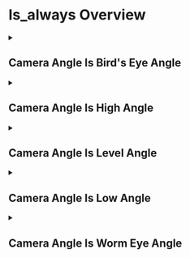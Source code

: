 # Is_always Overview

<details>
<summary><h2>Camera Angle Is Bird's Eye Angle</h2></summary>


<h3>🔵 Label Name:</h3>
<code>camera_angle_is_bird_eye_angle</code>


<h3>📖 Definition:</h3>
Does the camera maintain a bird's eye angle throughout, consistently looking straight down from above?

<details>
<summary><h4> Question (Definition)</h4></summary>

</details>

<details>
<summary><h4> Alternative Question</h4></summary>

- Does the shot maintain a bird's eye perspective throughout?

- Is the camera consistently positioned at a top-down viewpoint?

- Does the video keep the camera looking straight down at the ground?

- Is the shot captured from an overhead, bird's eye perspective throughout?

- Does the sequence maintain a camera position directly above the scene?

- Is the camera consistently positioned in a strict top-down orientation?

- Does the video keep an aerial viewpoint looking directly downward?

- Is the shot recorded from a high, perpendicular angle throughout?

</details>

<details>
<summary><h4> Prompt (Definition)</h4></summary>

- The camera maintains a bird's eye angle throughout, consistently looking straight down from above.

</details>

<details>
<summary><h4> Alternative Prompt</h4></summary>

- A shot maintaining a strict top-down perspective.

- A video keeping a bird's eye view, directly above the scene.

- A sequence with a consistent overhead camera looking straight down.

- A shot where the environment is viewed from a top-down orientation.

- A video maintaining a high, perpendicular perspective.

- A shot where the camera stays positioned vertically above the ground.

- A video that maintains a fully downward-facing angle.

- A scene that keeps a bird's eye framing of the environment.

</details>

<h4>🟢 Positive:</h4>
<code>self.cam_setup.camera_angle_info['start'] == 'bird_eye_angle' and self.cam_setup.camera_angle_info['end'] == 'bird_eye_angle'</code>

<h4>🔴 Negative:</h4>
<code>not (self.cam_setup.camera_angle_info['start'] in ['bird_eye_angle', 'unknown'] and self.cam_setup.camera_angle_info['end'] in ['bird_eye_angle', 'unknown'])</code>

</details>

<details>
<summary><h2>Camera Angle Is High Angle</h2></summary>


<h3>🔵 Label Name:</h3>
<code>camera_angle_is_high_angle</code>


<h3>📖 Definition:</h3>
Does the camera maintain a high angle throughout, consistently looking downward compared to a level angle but not directly top-down?

<details>
<summary><h4> Question (Definition)</h4></summary>

</details>

<details>
<summary><h4> Alternative Question</h4></summary>

- Does the shot maintain a downward-facing high angle throughout?

- Is the camera consistently positioned at a higher viewpoint, looking down compared to a level angle?

- Does the video keep the camera angled downward but not entirely overhead?

- Is the shot captured from an elevated position throughout, looking slightly down?

- Does the sequence maintain a perspective higher than a level angle but lower than a bird's-eye view?

- Is the camera consistently positioned with a noticeable downward tilt compared to a straight-on view?

- Does the camera keep a view looking downward, but not completely top-down?

- Is the shot recorded from a higher elevation than a neutral level angle throughout?

</details>

<details>
<summary><h4> Prompt (Definition)</h4></summary>

- The camera maintains a high angle throughout, consistently looking downward compared to a level angle but not directly top-down.

</details>

<details>
<summary><h4> Alternative Prompt</h4></summary>

- A shot maintaining a high-angle perspective, looking downward compared to a neutral angle.

- A video keeping an elevated viewpoint, angled downward but not extreme.

- A sequence with a consistent high-angle framing, positioned above level angle.

- A shot where the camera stays higher than a level angle, tilting downward.

- A video maintaining a perspective slightly above normal eye level, looking down.

- A shot where the camera remains positioned at a high angle, but not completely top-down.

- A video that keeps an elevated framing, angled slightly downward.

- A scene that maintains the camera positioned higher than a neutral level shot, tilting downward.

</details>

<h4>🟢 Positive:</h4>
<code>self.cam_setup.camera_angle_info['start'] == 'high_angle' and self.cam_setup.camera_angle_info['end'] == 'high_angle'</code>

<h4>🔴 Negative:</h4>
<code>not (self.cam_setup.camera_angle_info['start'] in ['high_angle', 'unknown'] and self.cam_setup.camera_angle_info['end'] in ['high_angle', 'unknown'])</code>

</details>

<details>
<summary><h2>Camera Angle Is Level Angle</h2></summary>


<h3>🔵 Label Name:</h3>
<code>camera_angle_is_level_angle</code>


<h3>📖 Definition:</h3>
Does the camera maintain a level angle parallel to the ground regardless of Dutch angle throughout the video?

<details>
<summary><h4> Question (Definition)</h4></summary>

</details>

<details>
<summary><h4> Alternative Question</h4></summary>

- Does the shot maintain the camera aligned parallel to the ground?

- Is the camera consistently positioned at a neutral level angle?

- Does the video keep a shot that is neither tilted upward nor downward?

- Is the shot captured from a level perspective throughout, without an angled tilt?

- Does the sequence maintain a camera angle parallel to the ground?

- Is the camera consistently framed at a natural, level viewing angle?

- Does the video keep a shot that has no vertical inclination?

- Is the shot recorded with the camera at a neutral level position throughout?

</details>

<details>
<summary><h4> Prompt (Definition)</h4></summary>

- The camera maintains a level angle parallel to the ground regardless of Dutch angle throughout the video.

</details>

<details>
<summary><h4> Alternative Prompt</h4></summary>

- A shot maintaining a neutral level angle, parallel to the ground.

- A video keeping a level perspective, without tilt.

- A sequence with a consistent camera position at a straight-on angle.

- A shot showing a level camera position with no upward or downward tilt.

- A video maintaining a natural, eye-level viewpoint, parallel to the ground.

- A shot where the camera stays level without angling up or down.

- A video that keeps a neutral, parallel-to-ground perspective.

- A scene that maintains the camera set at a balanced level angle.

</details>

<h4>🟢 Positive:</h4>
<code>self.cam_setup.camera_angle_info['start'] == 'level_angle' and self.cam_setup.camera_angle_info['end'] == 'level_angle'</code>

<h4>🔴 Negative:</h4>
<code>not (self.cam_setup.camera_angle_info['start'] in ['level_angle', 'unknown'] and self.cam_setup.camera_angle_info['end'] in ['level_angle', 'unknown'])</code>

</details>

<details>
<summary><h2>Camera Angle Is Low Angle</h2></summary>


<h3>🔵 Label Name:</h3>
<code>camera_angle_is_low_angle</code>


<h3>📖 Definition:</h3>
Does the camera maintain a low angle throughout, consistently looking upward compared to a level angle but not directly bottom-up?

<details>
<summary><h4> Question (Definition)</h4></summary>

</details>

<details>
<summary><h4> Alternative Question</h4></summary>

- Does the shot maintain an upward-tilted camera angle?

- Is the camera consistently positioned below a level viewpoint?

- Does the video keep the camera angled upward from a low position?

- Is the shot captured from a perspective looking up throughout?

- Does the sequence maintain a camera angle lower than a level view?

- Is the camera consistently framed from a low vantage point looking up?

- Does the video keep the camera positioned below the main subject or scene?

- Is the shot recorded from a lower-than-normal camera height throughout?

</details>

<details>
<summary><h4> Prompt (Definition)</h4></summary>

- The camera maintains a low angle throughout, consistently looking upward compared to a level angle but not directly bottom-up.

</details>

<details>
<summary><h4> Alternative Prompt</h4></summary>

- A shot maintaining a low angle, looking upward.

- A video keeping a low-angle perspective.

- A sequence with a consistent camera position below eye level.

- A shot showing the environment from a low vantage point.

- A video maintaining an upward-tilted view.

- A shot where the camera stays positioned at a low height, pointing up.

- A video that keeps an angle looking up at the subject or scene.

- A scene that maintains a low-positioned, upward-facing camera.

</details>

<h4>🟢 Positive:</h4>
<code>self.cam_setup.camera_angle_info['start'] == 'low_angle' and self.cam_setup.camera_angle_info['end'] == 'low_angle'</code>

<h4>🔴 Negative:</h4>
<code>not (self.cam_setup.camera_angle_info['start'] in ['low_angle', 'unknown'] and self.cam_setup.camera_angle_info['end'] in ['low_angle', 'unknown'])</code>

</details>

<details>
<summary><h2>Camera Angle Is Worm Eye Angle</h2></summary>


<h3>🔵 Label Name:</h3>
<code>camera_angle_is_worm_eye_angle</code>


<h3>📖 Definition:</h3>
Does the camera maintain a worm's eye angle throughout, consistently looking straight up from below?

<details>
<summary><h4> Question (Definition)</h4></summary>

</details>

<details>
<summary><h4> Alternative Question</h4></summary>

- Does the shot maintain the camera looking straight up?

- Is the camera consistently positioned at a worm's eye perspective?

- Does the video keep an extreme low-angle shot looking upward?

- Is the shot captured from below throughout, with the camera pointing skyward?

- Does the sequence maintain a worm's eye view, looking vertically up?

- Is the camera consistently positioned at the lowest perspective, directed upward?

- Does the video keep an angle opposite to a bird's eye view?

- Is the shot recorded with the camera tilted steeply upwards throughout?

</details>

<details>
<summary><h4> Prompt (Definition)</h4></summary>

- The camera maintains a worm's eye angle throughout, consistently looking straight up from below.

</details>

<details>
<summary><h4> Alternative Prompt</h4></summary>

- A shot maintaining a worm's eye angle, looking steeply upward.

- A video keeping a worm's eye view, capturing the sky or ceiling.

- A sequence with a consistent camera position extremely low and pointing up.

- A shot showing the environment from a worm's eye perspective.

- A video maintaining a dramatically low-angle upward tilt.

- A shot where the camera stays positioned at ground level and directed upward.

- A video that keeps the camera framing subjects from an extreme low viewpoint.

- A scene that maintains the camera tilted strongly upwards, emphasizing height.

</details>

<h4>🟢 Positive:</h4>
<code>self.cam_setup.camera_angle_info['start'] == 'worm_eye_angle' and self.cam_setup.camera_angle_info['end'] == 'worm_eye_angle'</code>

<h4>🔴 Negative:</h4>
<code>not (self.cam_setup.camera_angle_info['start'] in ['worm_eye_angle', 'unknown'] and self.cam_setup.camera_angle_info['end'] in ['worm_eye_angle', 'unknown'])</code>

</details>
